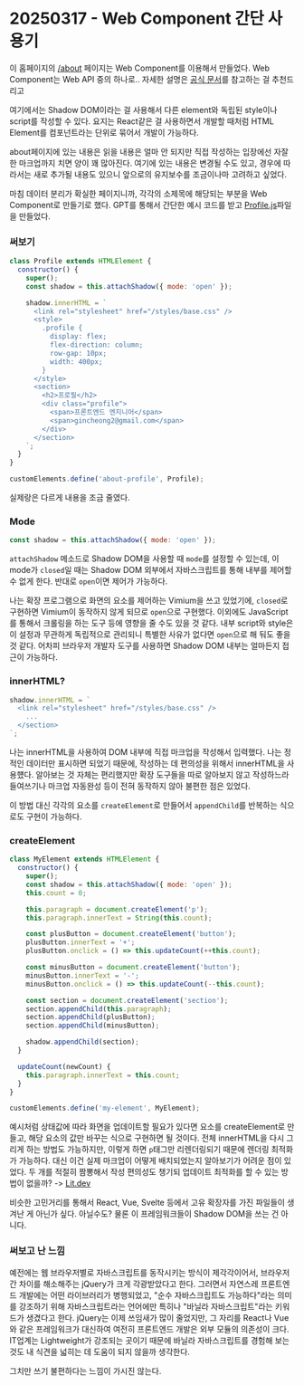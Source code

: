 # 20250317 - Web Component 간단 사용기

이 홈페이지의 [/about](/about) 페이지는 Web Component를 이용해서 만들었다.
Web Component는 Web API 중의 하나로.. 자세한 설명은 [공식 문서](https://developer.mozilla.org/ko/docs/Web/API/Web_components)를 참고하는 걸 추천드리고

여기에서는 Shadow DOM이라는 걸 사용해서 다른 element와 독립된 style이나 script를 작성할 수 있다.
요지는 React같은 걸 사용하면서 개발할 때처럼 HTML Element를 컴포넌트라는 단위로 묶어서 개발이 가능하다.

about페이지에 있는 내용은 읽을 내용은 얼마 안 되지만 직접 작성하는 입장에선 자잘한 마크업까지 치면 양이 꽤 많아진다.
여기에 있는 내용은 변경될 수도 있고, 경우에 따라서는 새로 추가될 내용도 있으니 앞으로의 유지보수를 조금이나마 고려하고 싶었다.

마침 데이터 분리가 확실한 페이지니까, 각각의 소제목에 해당되는 부분을 Web Component로 만들기로 했다.
GPT를 통해서 간단한 예시 코드를 받고 [Profile.js](/about/components/Profile.js)파일을 만들었다.

### 써보기

```js
class Profile extends HTMLElement {
  constructor() {
    super();
    const shadow = this.attachShadow({ mode: 'open' });

    shadow.innerHTML = `
      <link rel="stylesheet" href="/styles/base.css" />
      <style>
        .profile {
          display: flex;
          flex-direction: column;
          row-gap: 10px;
          width: 400px;
        }
      </style>
      <section>
        <h2>프로필</h2>
        <div class="profile">
          <span>프론트엔드 엔지니어</span>
          <span>gincheong2@gmail.com</span>
        </div>
      </section>
    `;
  }
}

customElements.define('about-profile', Profile);
```

실제랑은 다르게 내용을 조금 줄였다.

### Mode

```js
const shadow = this.attachShadow({ mode: 'open' });
```

`attachShadow` 메소드로 Shadow DOM을 사용할 때 `mode`를 설정할 수 있는데, 이 mode가 `closed`일 때는 Shadow DOM 외부에서 자바스크립트를 통해 내부를 제어할 수 없게 한다.
반대로 `open`이면 제어가 가능하다.

나는 확장 프로그램으로 화면의 요소를 제어하는 Vimium을 쓰고 있었기에, `closed`로 구현하면 Vimium이 동작하지 않게 되므로 `open`으로 구현했다.
이외에도 JavaScript를 통해서 크롤링을 하는 도구 등에 영향을 줄 수도 있을 것 같다.
내부 script와 style은 이 설정과 무관하게 독립적으로 관리되니 특별한 사유가 없다면 `open`으로 해 둬도 좋을 것 같다.
어차피 브라우저 개발자 도구를 사용하면 Shadow DOM 내부는 얼마든지 접근이 가능하다.

### innerHTML?

```js
shadow.innerHTML = `
  <link rel="stylesheet" href="/styles/base.css" />
    ...
  </section>
`;
```

나는 innerHTML을 사용하여 DOM 내부에 직접 마크업을 작성해서 입력했다.
나는 정적인 데이터만 표시하면 되었기 때문에, 작성하는 데 편의성을 위해서 innerHTML을 사용헀다.
알아보는 것 자체는 편리했지만 확장 도구들을 따로 알아보지 않고 작성하느라 들여쓰기나 마크업 자동완성 등이 전혀 동작하지 않아 불편한 점은 있었다.

이 방법 대신 각각의 요소를 `createElement`로 만들어서 `appendChild`를 반복하는 식으로도 구현이 가능하다.

### createElement

```js
class MyElement extends HTMLElement {
  constructor() {
    super();
    const shadow = this.attachShadow({ mode: 'open' });
    this.count = 0;

    this.paragraph = document.createElement('p');
    this.paragraph.innerText = String(this.count);

    const plusButton = document.createElement('button');
    plusButton.innerText = '+';
    plusButton.onclick = () => this.updateCount(++this.count);

    const minusButton = document.createElement('button');
    minusButton.innerText = '-';
    minusButton.onclick = () => this.updateCount(--this.count);

    const section = document.createElement('section');
    section.appendChild(this.paragraph);
    section.appendChild(plusButton);
    section.appendChild(minusButton);

    shadow.appendChild(section);
  }

  updateCount(newCount) {
    this.paragraph.innerText = this.count;
  }
}

customElements.define('my-element', MyElement);
```

예시처럼 상태값에 따라 화면을 업데이트할 필요가 있다면 요소를 createElement로 만들고, 해당 요소의 값만 바꾸는 식으로 구현하면 될 것이다.
전체 innerHTML을 다시 그리게 하는 방법도 가능하지만, 이렇게 하면 `p`태그만 리렌더링되기 때문에 렌더링 최적화가 가능하다.
대신 이건 실제 마크업이 어떻게 배치되었는지 알아보기가 어려운 점이 있었다.
두 개를 적절히 짬뽕해서 작성 편의성도 챙기되 업데이트 최적화를 할 수 있는 방법이 없을까? -> [Lit.dev](https://lit.dev/)

비슷한 고민거리를 통해서 React, Vue, Svelte 등에서 고유 확장자를 가진 파일들이 생겨난 게 아닌가 싶다. 아닐수도?
물론 이 프레임워크들이 Shadow DOM을 쓰는 건 아니다.

### 써보고 난 느낌

예전에는 웹 브라우저별로 자바스크립트를 동작시키는 방식이 제각각이어서, 브라우저 간 차이를 해소해주는 jQuery가 크게 각광받았다고 한다.
그러면서 자연스레 프론트엔드 개발에는 어떤 라이브러리가 병행되었고, "순수 자바스크립트도 가능하다"라는 의미를 강조하기 위해 자바스크립트라는 언어에만 특히나 "바닐라 자바스크립트"라는 키워드가 생겼다고 한다.
jQuery는 이제 쓰임새가 많이 줄었지만, 그 자리를 React나 Vue와 같은 프레임워크가 대신하여 여전히 프론트엔드 개발은 외부 모듈의 의존성이 크다.
IT업계는 Lightweight가 강조되는 곳이기 때문에 바닐라 자바스크립트를 경험해 보는 것도 내 식견을 넓히는 데 도움이 되지 않을까 생각한다.

그치만 쓰기 불편하다는 느낌이 가시진 않는다.
